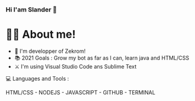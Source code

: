 ### Hi I'am Slander 👋

# 👨‍🎓 About me!

+ 🤖 I'm developper of Zekrom!
+ 📚 2021 Goals : Grow my bot as far as I can, learn java and HTML/CSS
+ ⚔️ I'm using Visual Studio Code ans Sublime Text



💻 Languages and Tools : 

HTML/CSS - NODEJS - JAVASCRIPT - GITHUB - TERMINAL
